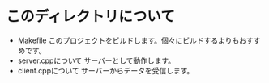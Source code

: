 # このディレクトリについて

- Makefile
	このプロジェクトをビルドします。個々にビルドするよりもおすすめです。
- server.cppについて
	サーバーとして動作します。
- client.cppについて
	サーバーからデータを受信します。
